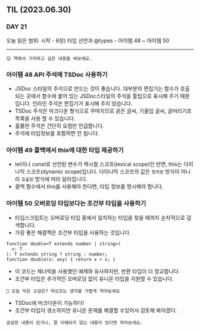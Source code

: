 ## TIL (2023.06.30)

### DAY 21

오늘 읽은 범위: 시작 - 6장) 타입 선언과 @types - 아이템 48 ~ 아이템 50

---

```
😉 책에서 기억하고 싶은 내용을 써보세요.
```

### 아이템 48 API 주석에 TSDoc 사용하기

- JSDoc 스타일의 주석으로 만드는 것이 좋습니다. 대부분의 편집기는 함수가 호출되는 곳에서 함수에 붙어 있는 JSDoc스타일의 주석을
  툴팁으로 표시해 주기 때문입니다. 인라인 주석은 편집기가 표시해 주지 않습니다.
- TSDoc 주석은 마크다운 형식으로 꾸며지므로 굵은 글씨, 기울임 글씨, 글머리기호 목록을 사용 할 수 있습니다.
- 훌륭한 주석은 간단히 요점만 언급합니다.
- 주석에 타입정보를 포함하면 안 됩니다.

### 아이템 49 콜백에서 this에 대한 타입 제공하기

- let이나 const로 선언된 변수가 렉시컬 스코프(lexical scope)인 반면, this는 다이나믹 스코프(dynamic scope)입니다.
  다이나믹 스코프의 값은 `정의된` 방식이 아니라 `호출된` 방식에 따라 달라집니다.
- 콜백 함수에서 this를 사용해야 한다면, 타입 정보를 명시해야 합니다.

### 아이템 50 오버로딩 타입보다는 조건부 타입을 사용하기

- 타입스크립트는 오버로딩 타입 중에서 일치하는 타입을 찾을 때까지 순차적으로 검색합니다.
- 가장 좋은 해결책은 조건부 타입을 사용하는 것입니다.

```
function double<T extends number | string>(
  x: T
): T extends string ? string : number;
function double(x: any) { return x + x; }
```

- 이 코드는 제너릭을 사용했던 예제와 유사하지만, 반환 타입이 더 정교합니다.
- 조건부 타입은 추가적인 오버로딩 없이 유니온 타입을 지원할 수 있습니다.

```
🤔 오늘 익은 소감은? 떠오르는 생각을 가볍게 적어보세요
```

- TSDoc에 마크다운이 가능하다!
- 조건부 타입이 생소하지만 유니온 문제를 해결할 수있어서 검토해 봐야겠다.

```
궁금한 내용이 있거나, 잘 이해되지 않는 내용이 있다면 적어보세요.
```
